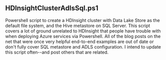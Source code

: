 ## HDInsightClusterAdlsSql.ps1
Powershell script to create a HDInsight cluster with Data Lake Store as the default file system, and the Hive metastore on SQL Server.
This script covers a lot of ground unrelated to HDInsight that people have trouble with when deploying Azure services via Powershell.  All of the blog posts on the net that were once very helpful end-to-end examples are out of date or don't fully cover SQL metastore and ADLS configuration.
I intend to update this script often--and post others that are related.